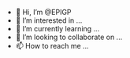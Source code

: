 - 👋 Hi, I’m @EPIGP
- 👀 I’m interested in ...
- 🌱 I’m currently learning ...
- 💞️ I’m looking to collaborate on ...
- 📫 How to reach me ...

<!---
EPIGP/EPIGP is a ✨ special ✨ repository because its `README.md` (this file) appears on your GitHub profile.
You can click the Preview link to take a look at your changes.
--->
